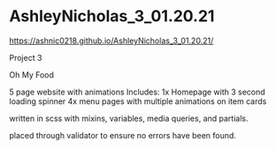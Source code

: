 # AshleyNicholas_3_01.20.21

https://ashnic0218.github.io/AshleyNicholas_3_01.20.21/

Project 3 

Oh My Food

5 page website with animations
Includes:
1x Homepage with 3 second loading spinner
4x menu pages with multiple animations on item cards

written in scss with mixins, variables, media queries, and partials.

placed through validator to ensure no errors have been found.

